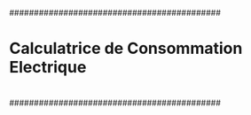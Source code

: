 
###########################################
# Calculatrice de Consommation Electrique #
#                                         #
###########################################
